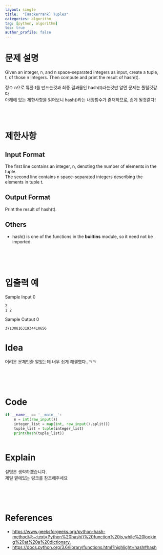 ```yaml
---
layout: single
title:  "[Hackerrank] Tuples"
categories: algorithm
tag: [python, algorithm]
toc: true
author_profile: false
---
```



# 문제 설명
Given an integer, n, and n space-separated integers as input, create a tuple, t, of those n integers. Then compute and print the result of hash(t).

정수 n으로 튜플 t를 만드는것과 최종 결과물인 hash(t)라는것만 알면 문제는 풀릴것같다<br/>
아래에 있는 제한사항을 읽어보니 hash()라는 내장함수가 존재하므로, 쉽게 될것같다!<br/>




<br/><br/>

# 제한사항
<h2>Input Format</h2>
The first line contains an integer, n, denoting the number of elements in the tuple.<br/>
The second line contains n space-separated integers describing the elements in tuple t.
<h2>Output Format</h2>
Print the result of hash(t).
<h2>Others</h2>

- hash() is one of the functions in the __builtins__ module, so it need not be imported.

<br/><br/><br/>



# 입출력 예
Sample Input 0
```
2
1 2
```
Sample Output 0
```
3713081631934410656
```

# Idea
<p>
어려운 문제인줄 알았는데 너무 쉽게 해결했다..ㅋㅋ

</p>
<br/><br/><br/>

# Code
```python
if __name__ == '__main__':
    n = int(raw_input())
    integer_list = map(int, raw_input().split())
    tuple_list = tuple(integer_list)
    print(hash(tuple_list))
    
```

# Explain
설명은 생략하겠습니다.<br/>
제일 밑에있는 링크를 참조해주세요<br/>


<br/><br/><br/>
<!-- 
다른사람의 풀이 #1
<hr align="left" style="border: solid 10px gray;">

```python
if __name__ == '__main__':
    L = []
    for _ in range(0, int(raw_input())):
        user_input = raw_input().split(' ')
        command = user_input.pop(0)
        if len(user_input) > 0:
            if 'insert' == command:
                eval("L.{0}({1}, {2})".format(command, user_input[0], user_input[1]))
            else:
                eval("L.{0}({1})".format(command, user_input[0]))
        elif command == 'print':
            print L
        else:
            eval("L.{0}()".format(command))

```
<hr align="left" style="border: solid 10px gray;">

<br/>
이 코드는 eval()이라는 함수를 사용했다.
<br/>

```
eval is evil
```
이라는 말이있는데, 확실히 위험하긴하다!!<br/>
```python
x = input()
print eval(x)
```
위와 같은 코드가 있을때...
```
__import__('os').system('rm -rf *')
```
폭탄이 터졌다 ㅋㅋㅋ

<br/><br/>
다른사람의 풀이 #2
<hr align="left" style="border: solid 10px gray;">

```python
if __name__ == '__main__':
    import builtins
    
    N = int(input())
    list_ = list()
    for _ in range(N):
        
        func_ = str(input()).split()
        getattr(builtins,'print')(list_) if func_[0] == 'print' else getattr(list_,func_[0])(*map(int,func_[1:]))
```

<hr align="left" style="border: solid 10px gray;">
<br/><br/> -->



# References
<ul>
  <li><a href="https://www.geeksforgeeks.org/python-hash-method/#:~:text=Python%20hash()%20function%20is,while%20looking%20at%20a%20dictionary." target="_blank">https://www.geeksforgeeks.org/python-hash-method/#:~:text=Python%20hash()%20function%20is,while%20looking%20at%20a%20dictionary.</a></li>
  <li><a href="https://docs.python.org/3.6/library/functions.html?highlight=hash#hash" target="_blank">https://docs.python.org/3.6/library/functions.html?highlight=hash#hash</a></li>
  
</ul>

